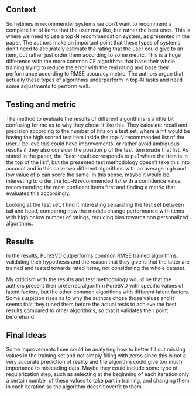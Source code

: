 ## Context
Sometimes in recommender systems we don’t want to recommend a complete list of items that the user may like, but rather the best ones. This is where we need to use a top-N recommendation system, as presented in the paper. The authors make an important point that these types of systems don’t need to accurately estimate the rating that the user could give to an item, but rather just order them according to some metric. This  is a huge difference with the more common CF algorithms that base their whole training trying to reduce the error with the real rating and base their performance according to RMSE accuracy metric. The authors argue that actually these types of algorithms underperform in top-N tasks and need some adjustments to perform well.

## Testing and metric
The method to evaluate the results of different algorithms is a little bit confusing for me as to why they chose it like this. They calculate recall and precision according to the number of hits on a test set, where a hit would be having the high scored test item inside the top-N recommended list of the user. I believe this could have improvements, or rather avoid ambiguous results if they also consider the position p of the test item inside that list. As stated in the paper, the “best result corresponds to p=1 where the item is in the top of the list”, but the presented test methodology doesn’t take this into account and in this case two different algorithms with an average high and low value of p can score the same. In this sense, maybe it would be interesting to order the top-N recommended list with a confidence value, recommending the most confident items first and finding a metric that evaluates this accordingly. 

Looking at the test set, I find it interesting separating the test set between tail and head, comparing how the models change performance with items with high or low number of ratings, reducing bias towards non personalized algorithms.

## Results
In the results,  PureSVD outperforms common RMSE trained algorithms, validating their hypothesis and the reason that they give is that the latter are trained and tested towards rated items, not considering the whole dataset.

My criticism with the results and test methodology would be that the authors present their preferred algorithm PureSVD with specific values of latent factors, but the other common algorithms with different latent factors. Some suspicion rises as to why the authors chose those values and it seems that they tuned them before the actual tests to achieve the best results compared to other algorithms, so that it validates their point beforehand. 

## Final Ideas
Some improvements I see could be analyzing how to better fill out missing values in the training set and not simply filling with zeros since this is not a very accurate prediction of reality and the algorithm could give too much importance to misleading data. Maybe they could include some type of regularization step, such as selecting at the beginning of each iteration only a certain number of these values to take part in training, and changing them in each iteration so the algorithm doesn’t overfit to them.
